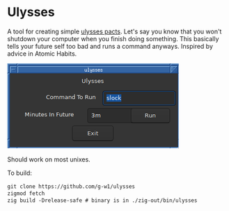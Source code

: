 # Ulysses

A tool for creating simple [ulysses pacts](https://en.wikipedia.org/wiki/Ulysses_pact).
Let's say you know that you won't shutdown your computer when you finish doing something. This basically tells your future self too bad and runs a command anyways. Inspired by advice in Atomic Habits.

![the tool](./.github/u.png)

Should work on most unixes.

To build:
```
git clone https://github.com/g-w1/ulysses
zigmod fetch
zig build -Drelease-safe # binary is in ./zig-out/bin/ulysses
```
